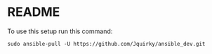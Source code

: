 # README
To use this setup run this command:
```
sudo ansible-pull -U https://github.com/Jquirky/ansible_dev.git
```
